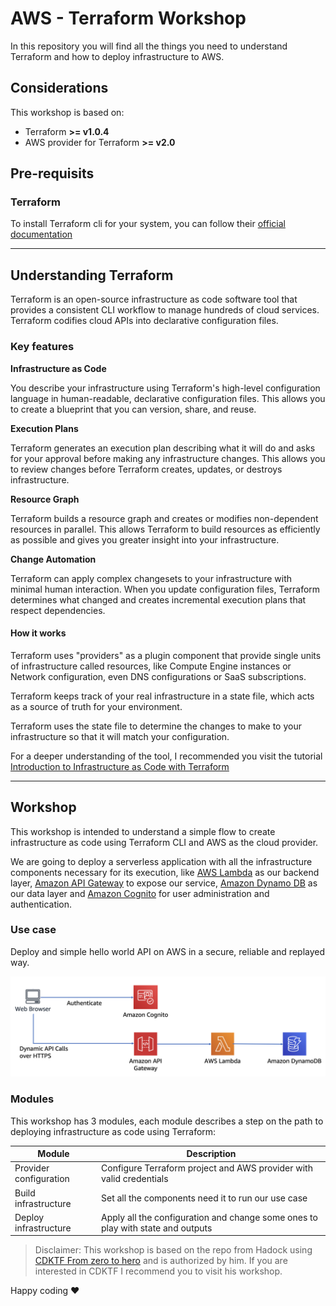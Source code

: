 # AWS - Terraform Workshop

In this repository you will find all the things you need to understand
Terraform and how to deploy infrastructure to AWS.

## Considerations

This workshop is based on:
- Terraform **>= v1.0.4**
- AWS provider for Terraform **>= v2.0**

## Pre-requisits

### Terraform

To install Terraform cli for your system, you can follow their [official documentation](https://learn.hashicorp.com/tutorials/terraform/install-cli?in=terraform/aws-get-started)

---

## Understanding Terraform

Terraform is an open-source infrastructure as code software tool that provides a
consistent CLI workflow to manage hundreds of cloud services. Terraform codifies
cloud APIs into declarative configuration files.

### Key features

**Infrastructure as Code**

You describe your infrastructure using Terraform's high-level configuration language
in human-readable, declarative configuration files. This allows you to create a
blueprint that you can version, share, and reuse.

**Execution Plans**

Terraform generates an execution plan describing what it will do and asks for your
approval before making any infrastructure changes. This allows you to review changes
before Terraform creates, updates, or destroys infrastructure.

**Resource Graph**

Terraform builds a resource graph and creates or modifies non-dependent resources
in parallel. This allows Terraform to build resources as efficiently as possible and
gives you greater insight into your infrastructure.

**Change Automation**

Terraform can apply complex changesets to your infrastructure with minimal human
interaction. When you update configuration files, Terraform determines what changed and
creates incremental execution plans that respect dependencies.

#### How it works

Terraform uses "providers" as a plugin component that provide single units of
infrastructure called resources, like Compute Engine instances or Network configuration,
even DNS configurations or SaaS subscriptions.

Terraform keeps track of your real infrastructure in a state file, which acts as a
source of truth for your environment.

Terraform uses the state file to determine the changes to make to your infrastructure so
that it will match your configuration.

For a deeper understanding of the tool, I recommended you visit the tutorial
[Introduction to Infrastructure as Code with Terraform](https://learn.hashicorp.com/tutorials/terraform/infrastructure-as-code?in=terraform/aws-get-started)

---

## Workshop

This workshop is intended to understand a simple flow to create infrastructure as code
using Terraform CLI and AWS as the cloud provider.

We are going to deploy a serverless application with all the infrastructure components
necessary for its execution, like [AWS Lambda](https://aws.amazon.com/lambda/) as our backend layer, [Amazon API Gateway](https://aws.amazon.com/api-gateway/) to expose
our service, [Amazon Dynamo DB](https://aws.amazon.com/dynamodb/) as our data layer and [Amazon Cognito](https://aws.amazon.com/cognito/) for user administration
and authentication.

### Use case

Deploy and simple hello world API on AWS in a secure, reliable and replayed way.

![High level architecture](images/complete-architecture.png "High level architecture")

### Modules

This workshop has 3 modules, each module describes a step on the path to deploying
infrastructure as code using Terraform:

| Module | Description |
|---|---|
| Provider configuration | Configure Terraform project and AWS provider with valid credentials |
| Build infrastructure | Set all the components need it to run our use case |
| Deploy infrastructure | Apply all the configuration and change some ones to play with state and outputs |

> Disclaimer: This workshop is based on the repo from Hadock using [CDKTF From zero to hero](https://github.com/hadock/CDKTF-From-Zero-To-Hero) and is authorized by him. If you are interested in CDKTF I recommend you to visit his workshop.

Happy coding ❤️